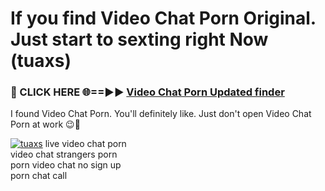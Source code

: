 # If you find Video Chat Porn Original. Just start to sexting right Now (tuaxs)

<h3>🔴 CLICK HERE 🌐==►► <a href="https://tinyurl.com/mtbk5fxa" rel="nofollow">Video Chat Porn Updated finder</a></h3>

I found Video Chat Porn. You'll definitely like. Just don't open Video Chat Porn at work 😉💬

[![tuaxs](https://i.imgur.com/Q8WKrnY.jpeg)](https://tinyurl.com/mtbk5fxa)
live video chat porn<br>
video chat strangers porn<br>
porn video chat no sign up<br>
porn chat call